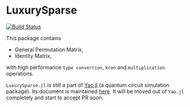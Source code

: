 # LuxurySparse

[![Build Status](https://travis-ci.org/QuantumBFS/LuxurySparse.jl.svg?branch=master)](https://travis-ci.org/QuantumBFS/LuxurySparse.jl)

This package contains

* General Permutation Matrix,
* Identity Matrix,

with high performance `type convertion`, `kron` and `multiplication` operations.

`LuxurySparse.jl` is still a part of [Yao.jl](https://github.com/QuantumBFS/Yao.jl) (a quantum circuit simulation package).
Its document is maintained [here](https://quantumbfs.github.io/Yao.jl/latest/man/luxurysparse/).
It will be moved out of `Yao.jl` completely and start to accept PR soon.
